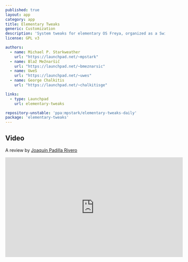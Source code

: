 ```yaml
---
published: true
layout: app
category: app
title: Elementary Tweaks
generic: Customization
description: 'System tweaks for elementary OS Freya, organized as a Switchboard plugin.'
license: GPL v3

authors: 
  - name: Michael P. Starkweather
    url: "https://launchpad.net/~mpstark"
  - name: Blaž Mežnaršič
    url: "https://launchpad.net/~bmeznarsic"
  - name: UweS
    url: "https://launchpad.net/~uwes"
  - name: George Chalkitis
    url: "https://launchpad.net/~chalkitisge"

links:
  - type: Launchpad
    url: elementary-tweaks

repository-unstable: 'ppa:mpstark/elementary-tweaks-daily'
package: 'elementary-tweaks'
---
```

## Video
A review by [Joaquín Padilla Rivero](https://www.youtube.com/channel/UC_im4PuM9ViTNjaUf2cXmgg)
<iframe width="560" height="315" src="https://www.youtube.com/embed/1WjB1LZjp-k" frameborder="0" allowfullscreen></iframe>